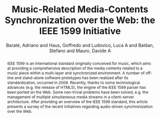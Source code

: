 --- 
title: "Music-Related Media-Contents Synchronization over the Web: the IEEE 1599 Initiative" 
abstract: "IEEE 1599 is an international standard originally conceived for music, which aims at providing a comprehensive description of the media contents related to a music piece within a multi-layer and synchronized environment. A number of off-line and stand-alone software prototypes has been realized after its standardization, occurred in 2008. Recently, thanks to some technological advances (e.g. the release of HTML5), the engine of the IEEE 1599 parser has been ported on the Web. Some non-trivial problems have been solved, e.g. the management of multiple simultaneous media streams in a client-server architecture. After providing an overview of the IEEE 1599 standard, this article presents a survey of the recent initiatives regarding audio-driven synchronization over the Web." 
address: "Paris" 
author: "Baratè, Adriano and Haus, Goffredo and Ludovico, Luca A and Baldan, Stefano and Mauro, Davide A"
webAuthor: "Adriano Baratè, Goffredo Haus, Luca A Ludovico, Stefano Baldan, Davide A Mauro" 
booktitle: "Proceedings of the International Web Audio Conference" 
editor: "Goldszmidt, Samuel and Schnell, Norbert and Saiz, Victor and Matuszewski, Benjamin" 
month: "Proceedings of the International Web Audio Conference"
pages: "" 
publisher: "IRCAM" 
series: "WAC '15"
track: "Poster"  
year: "2015" 
id: "2015_EA_2" 
tags: year2015
media: undefined 
pdflink: undefined
ISSN: 2663-5844
---